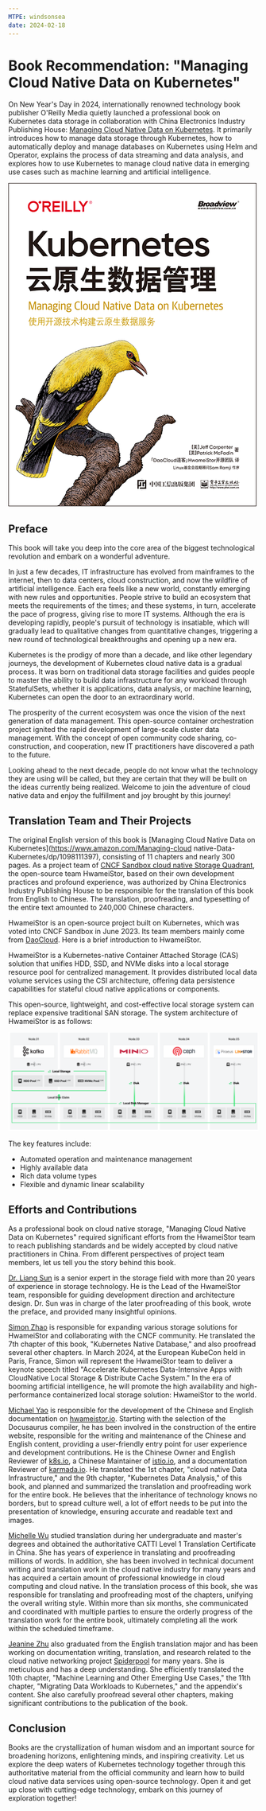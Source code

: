```yaml
---
MTPE: windsonsea
date: 2024-02-18
---
```


# Book Recommendation: "Managing Cloud Native Data on Kubernetes"

On New Year's Day in 2024, internationally renowned technology book publisher O'Reilly Media quietly launched
a professional book on Kubernetes data storage in collaboration with China Electronics Industry Publishing House:
[Managing Cloud Native Data on Kubernetes](https://www.oreilly.com.cn/index.php?func=book&isbn=978-7-121-47005-9).
It primarily introduces how to manage data storage through Kubernetes, how to automatically deploy and manage
databases on Kubernetes using Helm and Operator, explains the process of data streaming and data analysis, and
explores how to use Kubernetes to manage cloud native data in emerging use cases such as machine learning and artificial intelligence.

![cover](./images/data-book.gif)

## Preface

This book will take you deep into the core area of the biggest technological revolution and embark on a wonderful adventure.

In just a few decades, IT infrastructure has evolved from mainframes to the internet, then to data centers,
cloud construction, and now the wildfire of artificial intelligence. Each era feels like a new world, constantly
emerging with new rules and opportunities. People strive to build an ecosystem that meets the requirements of
the times; and these systems, in turn, accelerate the pace of progress, giving rise to more IT systems.
Although the era is developing rapidly, people's pursuit of technology is insatiable, which will gradually
lead to qualitative changes from quantitative changes, triggering a new round of technological breakthroughs and opening up a new era.

Kubernetes is the prodigy of more than a decade, and like other legendary journeys, the development of Kubernetes
cloud native data is a gradual process. It was born on traditional data storage facilities and guides people to
master the ability to build data infrastructure for any workload through StatefulSets, whether it is
applications, data analysis, or machine learning, Kubernetes can open the door to an extraordinary world.

The prosperity of the current ecosystem was once the vision of the next generation of data management.
This open-source container orchestration project ignited the rapid development of large-scale cluster data
management. With the concept of open community code sharing, co-construction, and cooperation, new IT practitioners have discovered a path to the future.

Looking ahead to the next decade, people do not know what the technology they are using will be called,
but they are certain that they will be built on the ideas currently being realized. Welcome to join the
adventure of cloud native data and enjoy the fulfillment and joy brought by this journey!

## Translation Team and Their Projects

The original English version of this book is [Managing Cloud Native Data on Kubernetes](https://www.amazon.com/Managing-cloud native-Data-Kubernetes/dp/1098111397),
consisting of 11 chapters and nearly 300 pages. As a project team of [CNCF Sandbox cloud native Storage Quadrant](https://landscape.cncf.io/?selected=hwamei-stor),
the open-source team HwameiStor, based on their own development practices and profound experience, was authorized
by China Electronics Industry Publishing House to be responsible for the translation of this book from English
to Chinese. The translation, proofreading, and typesetting of the entire text amounted to 240,000 Chinese characters.

HwameiStor is an open-source project built on Kubernetes, which was voted into CNCF Sandbox in June 2023.
Its team members mainly come from [DaoCloud](https://www.daocloud.io/). Here is a brief introduction to HwameiStor.

HwameiStor is a Kubernetes-native Container Attached Storage (CAS) solution that unifies HDD, SSD, and NVMe
disks into a local storage resource pool for centralized management. It provides distributed local data volume
services using the CSI architecture, offering data persistence capabilities for stateful cloud native applications or components.

This open-source, lightweight, and cost-effective local storage system can replace expensive traditional
SAN storage. The system architecture of HwameiStor is as follows:

![hwameistor](./images/hwa-structure.png)

The key features include:

- Automated operation and maintenance management
- Highly available data
- Rich data volume types
- Flexible and dynamic linear scalability

## Efforts and Contributions

As a professional book on cloud native storage, "Managing Cloud Native Data on Kubernetes" required significant
efforts from the HwameiStor team to reach publishing standards and be widely accepted by cloud native
practitioners in China. From different perspectives of project team members, let us tell you the story behind this book.

[Dr. Liang Sun](https://github.com/sun7927) is a senior expert in the storage field with more than 20 years of experience in storage
technology. He is the Lead of the HwameiStor team, responsible for guiding development direction and
architecture design. Dr. Sun was in charge of the later proofreading of this book, wrote the preface, and provided many insightful opinions.

[Simon Zhao](https://github.com/zhaosimon) is responsible for expanding various storage solutions for HwameiStor
and collaborating with the CNCF community. He translated the 7th chapter of this book, "Kubernetes Native Database,"
and also proofread several other chapters. In March 2024, at the European KubeCon held in Paris, France, Simon
will represent the HwameiStor team to deliver a keynote speech titled "Accelerate Kubernetes Data-Intensive Apps with CloudNative Local Storage & Distribute Cache System." In the era of booming artificial intelligence, he will promote the high availability and high-performance containerized local storage solution: HwameiStor to the world.

[Michael Yao](https://github.com/windsonsea) is responsible for the development of the Chinese and English documentation on [hwameistor.io](https://hwameistor.io/). Starting with the selection of the Docusaurus compiler, he has been involved in the construction of the entire website, responsible for the writing and maintenance of the Chinese and English content, providing a user-friendly entry point for user experience and development contributions. He is the Chinese Owner and English Reviewer of [k8s.io](https://kubernetes.io/), a Chinese Maintainer of [istio.io](https://istio.io/), and a documentation Reviewer of [karmada.io](https://karmada.io/). He translated the 1st chapter, "cloud native Data Infrastructure," and the 9th chapter, "Kubernetes Data Analysis," of this book, and planned and summarized the translation and proofreading work for the entire book. He believes that the inheritance of technology knows no borders, but to spread culture well, a lot of effort needs to be put into the presentation of knowledge, ensuring accurate and readable text and images.

[Michelle Wu](https://github.com/Michelle951) studied translation during her undergraduate and master's degrees and obtained the authoritative CATTI Level 1 Translation Certificate in China. She has years of experience in translating and proofreading millions of words. In addition, she has been involved in technical document writing and translation work in the cloud native industry for many years and has acquired a certain amount of professional knowledge in cloud computing and cloud native. In the translation process of this book, she was responsible for translating and proofreading most of the chapters, unifying the overall writing style. Within more than six months, she communicated and coordinated with multiple parties to ensure the orderly progress of the translation work for the entire book, ultimately completing all the work within the scheduled timeframe.

[Jeanine Zhu](https://github.com/Jeanine-tw) also graduated from the English translation major and has been working on documentation writing, translation, and research related to the cloud native networking project [Spiderpool](https://spidernet-io.github.io/) for many years. She is meticulous and has a deep understanding. She efficiently translated the 10th chapter, "Machine Learning and Other Emerging Use Cases," the 11th chapter, "Migrating Data Workloads to Kubernetes," and the appendix's content. She also carefully proofread several other chapters, making significant contributions to the publication of the book.

## Conclusion

Books are the crystallization of human wisdom and an important source for broadening horizons, enlightening minds, and inspiring creativity. Let us explore the deep waters of Kubernetes technology together through this authoritative material from the official community and learn how to build cloud native data services using open-source technology. Open it and get up close with cutting-edge technology, embark on this journey of exploration together!
